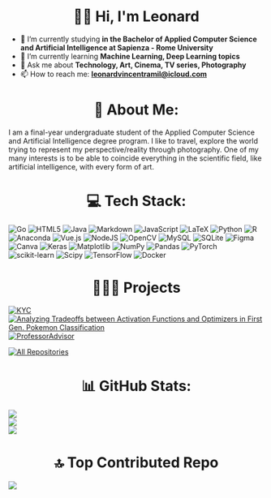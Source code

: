 <h1 align="center"> 👋🏽 Hi, I'm Leonard </h1>

- 🔭 I’m currently studying **in the Bachelor of Applied Computer Science and Artificial Intelligence at Sapienza - Rome University**
- 🌱 I’m currently learning **Machine Learning, Deep Learning topics**
- 💬 Ask me about **Technology, Art, Cinema, TV series, Photography**
- 📫 How to reach me: **leonardvincentramil@icloud.com**

<h1 align="center">  🚀 About Me: </h1>

I am a final-year undergraduate student of the Applied Computer Science and Artificial Intelligence degree program. 
I like to travel, explore the world trying to represent my perspective/reality through photography.
One of my many interests is to be able to coincide everything in the scientific field, like artificial intelligence, with every form of art.


<h1 align="center"> 💻 Tech Stack: </h1>

![Go](https://img.shields.io/badge/go-%2300ADD8.svg?style=for-the-badge&logo=go&logoColor=white) ![HTML5](https://img.shields.io/badge/html5-%23E34F26.svg?style=for-the-badge&logo=html5&logoColor=white) ![Java](https://img.shields.io/badge/java-%23ED8B00.svg?style=for-the-badge&logo=openjdk&logoColor=white) ![Markdown](https://img.shields.io/badge/markdown-%23000000.svg?style=for-the-badge&logo=markdown&logoColor=white) ![JavaScript](https://img.shields.io/badge/javascript-%23323330.svg?style=for-the-badge&logo=javascript&logoColor=%23F7DF1E) ![LaTeX](https://img.shields.io/badge/latex-%23008080.svg?style=for-the-badge&logo=latex&logoColor=white) ![Python](https://img.shields.io/badge/python-3670A0?style=for-the-badge&logo=python&logoColor=ffdd54) ![R](https://img.shields.io/badge/r-%23276DC3.svg?style=for-the-badge&logo=r&logoColor=white) ![Anaconda](https://img.shields.io/badge/Anaconda-%2344A833.svg?style=for-the-badge&logo=anaconda&logoColor=white) ![Vue.js](https://img.shields.io/badge/vue.js-%2335495e.svg?style=for-the-badge&logo=vuedotjs&logoColor=%234FC08D) ![NodeJS](https://img.shields.io/badge/node.js-6DA55F?style=for-the-badge&logo=node.js&logoColor=white) ![OpenCV](https://img.shields.io/badge/opencv-%23white.svg?style=for-the-badge&logo=opencv&logoColor=white) ![MySQL](https://img.shields.io/badge/mysql-%2300000f.svg?style=for-the-badge&logo=mysql&logoColor=white) ![SQLite](https://img.shields.io/badge/sqlite-%2307405e.svg?style=for-the-badge&logo=sqlite&logoColor=white) ![Figma](https://img.shields.io/badge/figma-%23F24E1E.svg?style=for-the-badge&logo=figma&logoColor=white) ![Canva](https://img.shields.io/badge/Canva-%2300C4CC.svg?style=for-the-badge&logo=Canva&logoColor=white) ![Keras](https://img.shields.io/badge/Keras-%23D00000.svg?style=for-the-badge&logo=Keras&logoColor=white) ![Matplotlib](https://img.shields.io/badge/Matplotlib-%23ffffff.svg?style=for-the-badge&logo=Matplotlib&logoColor=black) ![NumPy](https://img.shields.io/badge/numpy-%23013243.svg?style=for-the-badge&logo=numpy&logoColor=white) ![Pandas](https://img.shields.io/badge/pandas-%23150458.svg?style=for-the-badge&logo=pandas&logoColor=white) ![PyTorch](https://img.shields.io/badge/PyTorch-%23EE4C2C.svg?style=for-the-badge&logo=PyTorch&logoColor=white) ![scikit-learn](https://img.shields.io/badge/scikit--learn-%23F7931E.svg?style=for-the-badge&logo=scikit-learn&logoColor=white) ![Scipy](https://img.shields.io/badge/SciPy-%230C55A5.svg?style=for-the-badge&logo=scipy&logoColor=%white) ![TensorFlow](https://img.shields.io/badge/TensorFlow-%23FF6F00.svg?style=for-the-badge&logo=TensorFlow&logoColor=white) ![Docker](https://img.shields.io/badge/docker-%230db7ed.svg?style=for-the-badge&logo=docker&logoColor=white)



<h1 align="center">  👨🏽‍💻 Projects </h1>

[![KYC](https://github-readme-stats.vercel.app/api/pin/?username=LeoRamill&repo=KYC&border_color=ff4d00&bg_color=0D1117&title_color=9370db&text_color=FFFFFF&icon_color=9370db)](https://github.com/LeoRamill/KYC)
[![Analyzing Tradeoffs between Activation Functions and Optimizers in First Gen. Pokemon Classification](https://github-readme-stats.vercel.app/api/pin/?username=LeoRamill&repo=analyzing-tradeoffs&border_color=ff4d00&bg_color=0D1117&title_color=9370db&text_color=FFFFFF&icon_color=9370db)](https://github.com/LeoRamill/analyzing-tradeoffs)
[![ProfessorAdvisor](https://github-readme-stats.vercel.app/api/pin/?username=LeoRamill&repo=Human-Computer-Interaction-Project&border_color=ff4d00&bg_color=0D1117&title_color=9370db&text_color=FFFFFF&icon_color=9370db)](https://github.com/LeoRamill/Human-Computer-Interaction-Project)

<p align="left">
  <a href="https://github.com/LeoRamill?tab=repositories" target="_blank"><img alt="All Repositories" title="All Repositories" src="https://img.shields.io/badge/-All%20Repos-6f00ff?style=for-the-badge&logo=koding&logoColor=white"/></a>
</p>

<h1 align="center">  📊 GitHub Stats: </h1>

![](https://github-readme-stats.vercel.app/api?username=LeoRamill&theme=material-palenight&hide_border=false&include_all_commits=true&count_private=false)<br/>
![](https://github-readme-streak-stats.herokuapp.com/?user=LeoRamill&theme=material-palenight&hide_border=false)<br/>
![](https://github-readme-stats.vercel.app/api/top-langs/?username=LeoRamill&theme=material-palenight&hide_border=false&include_all_commits=true&count_private=false&layout=compact)

<h1 align="center">  🔝 Top Contributed Repo </h1>

![](https://github-contributor-stats.vercel.app/api?username=LeoRamill&limit=5&theme=dracula&combine_all_yearly_contributions=true)

<!-- Proudly created with GPRM ( https://gprm.itsvg.in ) -->
